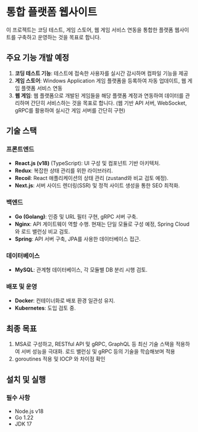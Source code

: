 # 통합 플랫폼 웹사이트

이 프로젝트는 코딩 테스트, 게임 스토어, 웹 게임 서비스 연동을 통합한 플랫폼 웹사이트를 구축하고 운영하는 것을 목표로 합니다.

## 주요 기능 개발 예정
1. **코딩 테스트 기능**: 테스트에 접속한 사용자를 실시간 감시하며 컴파일 기능을 제공
2. **게임 스토어**: Windows Application 게임 플랫폼을 등록하여 자동 업데이트, 웹 게임 플랫폼 서비스 연동
3. **웹 게임**: 웹 플랫폼으로 개발된 게임들을 해당 플랫폼 계정과 연동하여 데이터를 관리하며 간단히 서비스하는 것을 목표로 합니다. (웹 기반 API 서버, WebSocket, gRPC를 활용하여 실시간 게임 서버를 간단히 구현)

## 기술 스택

### 프론트엔드
- **React.js (v18)** (TypeScript): UI 구성 및 컴포넌트 기반 아키텍처.
- **Redux**: 복잡한 상태 관리를 위한 라이브러리.
- **Recoil**: React 애플리케이션의 상태 관리 (zustand와 비교 검토 예정).
- **Next.js**: 서버 사이드 렌더링(SSR) 및 정적 사이트 생성을 통한 SEO 최적화.

### 백엔드
- **Go (Golang)**: 인증 및 URL 필터 구현, gRPC 서버 구축.
- **Nginx**: API 게이트웨이 역할 수행. 현재는 단일 모듈로 구성 예정, Spring Cloud와 로드 밸런싱 비교 검토.
- **Spring**: API 서버 구축, JPA를 사용한 데이터베이스 접근.

### 데이터베이스
- **MySQL**: 관계형 데이터베이스, 각 모듈별 DB 분리 시행 검토.

### 배포 및 운영
- **Docker**: 컨테이너화로 배포 환경 일관성 유지.
- **Kubernetes**: 도입 검토 중.

## 최종 목표
1. MSA로 구성하고, RESTful API 및 gRPC, GraphQL 등 최신 기술 스택을 적용하여 서버 성능을 극대화. 로드 밸런싱 및 gRPC 등의 기술을 학습해보며 적용
2. goroutines 적용 및 IOCP 와 차이점 확인   

## 설치 및 실행

### 필수 사항
- Node.js v18
- Go 1.22
- JDK 17
